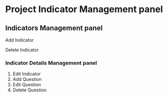 # Project Indicator Management panel

## Indicators Management panel

Add Indicator

Delete Indicator

### Indicator Details Management panel

1. Edit Indicator
2. Add Question
3. Edit Question
4. Delete Question



